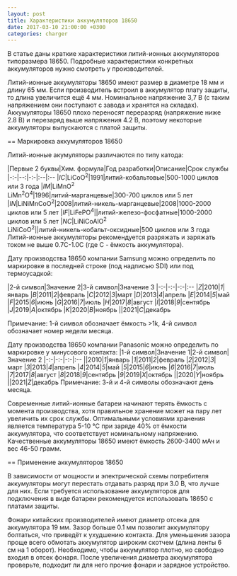 ```yaml
---
layout: post
title: Характеристики аккумуляторов 18650
date: 2017-03-10 21:00:00 +0300
categories: charger
---
```

В статье даны краткие характеристики литий-ионных аккумуляторов типоразмера 18650. 
Подробные характеристики конкретных аккумуляторов нужно смотреть у производителей.

Литий-ионные аккумуляторы 18650 имеют размер в диаметре 18 мм и длину 65 мм. 
Если производитель встроил в аккумулятор плату защиты, то длина увеличится ещё 
4 мм.
Номинальное напряжение 3,7 В (с таким напряжением они поступают с завода и 
хранятся на складах).
Аккумуляторы 18650 плохо переносят переразряд (напряжение ниже 2.8 В) и 
перезаряд выше напряжения 4.2 В, поэтому некоторые аккумуляторы выпускаются 
с платой защиты.

== Маркировка аккумуляторов 18650

Литий-ионные акумуляторы различаются по типу катода:

|Первые 2 буквы|Хим. формула|Год разработки|Описание|Срок службы
|-:-|--:|-:-|:--|:--
|*IC*|LiCoO<sup>2</sup>|1991|литий-кобальтовые|500-1000 циклов или 3 года
|*IM*|LiMnO<sup>2</sup><br />LiMn<sup>2</sup>O<sup>4</sup>|1996|литий-марганцевые|300-700 циклов или 5 лет
|*IN*|LiNiMnCoO<sup>2</sup>|2008|литий-никель-марганцевые|2008|1000-2000 циклов или 5 лет
|*IF*|LiFePO<sup>4</sup>||литий-железо-фосфатные|1000-2000 циклов или 5 лет
|*NC*|LiNiCoAlO<sup>2</sup><br />LiNiCoO<sup>2</sup>||литий-никель-кобальт-оксидные|500 циклов или 3 года
Литий-ионные аккумуляторы рекомендуется разряжать и заряжать током не выше 0.7C-1.0C (где C - ёмкость аккумулятора).

Дату производства 18650 компании Samsung можно определить по маркировке 
в последней строке (под надписью SDI) или под термоусадкой:

|2-й символ|Значение 2|3-й символ|Значение 3
|-:-|-:-|-:-|:--
|*Z*|2010|*1*|январь
|*B*|2011|*2*|февраль
|*C*|2012|*3*|март
|*D*|2013|*4*|апрель
|*E*|2014|*5*|май
|*F*|2015|*6*|июнь
|*G*|2016|*7*|июль
|*H*|2017|*8*|август
|*I*|2018|*9*|сентябрь
|*J*|2019|*A*|октябрь
|*K*|2020|*B*|ноябрь
||2021|*C*|декабрь

Примечание: 1-й символ обозначает ёмкость >1k, 4-й символ обозначает номер 
недели месяца.

Дату производства 18650 компании Panasonic можно определить по маркировке 
у минусового контакта:
|1-й символ|Значение 1|2-й символ|Значение 2
|-:-|-:-|-:-|:--
||2010|*1*|январь
|*1*|2011|*2*|февраль
|*2*|2012|*3*|март
|*3*|2013|*4*|апрель
|*4*|2014|*5*|май
|*5*|2015|*6*|июнь
|*6*|2016|*7*|июль
|*7*|2017|*8*|август
|*8*|2018|*9*|сентябрь
|*9*|2019|*X*|октябрь
||2020|*Y*|ноябрь
||2021|*Z*|декабрь
Примечание: 3-й и 4-й символы обозначают день месяца.

Современные литий-ионные батареи начинают терять ёмкость с момента 
производства, хотя правильное хранение может на пару лет увеличить их срок 
службы.
Оптимальными условиями хранения является температура 5-10 &deg;C при заряде 
40% от ёмкости аккумулятора, что соответствует номинальному напряжению.
Качественные аккумуляторы 18650 имеют ёмкость 2600-3400 мАч и вес 46-50 грамм.

== Применение аккумуляторов 18650

В зависимости от мощности и электрической схемы потребителя аккумуляторы могут 
перестать отдавать разряд при 3.0 В, что лучше для них.
Если требуется использование аккумуляторов для подключения в виде батареи 
рекомендуется использовать 18650 с платами защиты.

Фонари китайских производителей имеют диаметр отсека для аккумулятора 19 мм. 
Зазор больше 0.1 мм позволит аккумулятору болтаться, что приведёт к ухудшению 
контакта.
Для уменьшения зазора проще всего обмотать аккумулятор широким скотчем (длина 
ленты 6 см на 1 оборот). Необходимо, чтобы аккумулятор плотно, но свободно 
входил в отсек фонаря.
После увеличения диаметра аккумулятора проверьте, подходит ли для него прочие 
фонари и зарядное устройство.
